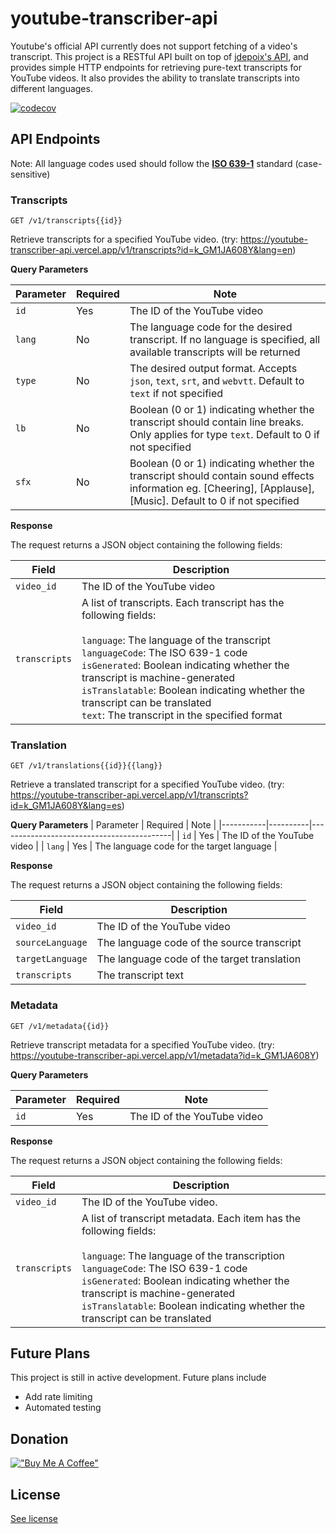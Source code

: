 # youtube-transcriber-api

Youtube's official API currently does not support fetching of a video's transcript. This project is a RESTful API built on top of [jdepoix's API](https://github.com/jdepoix/youtube-transcript-api), and provides simple HTTP endpoints for retrieving pure-text transcripts for YouTube videos. It also provides the ability to translate transcripts into different languages.

[![codecov](https://codecov.io/gh/mongj/youtube-transcriber-api/graph/badge.svg?token=T0DMUA1MD7)](https://codecov.io/gh/mongj/youtube-transcriber-api)

## API Endpoints

Note: All language codes used should follow the **[ISO 639-1](https://www.w3schools.com/tags/ref_language_codes.asp)** standard (case-sensitive)

### Transcripts

```
GET /v1/transcripts{{id}}
```

Retrieve transcripts for a specified YouTube video.
(try: https://youtube-transcriber-api.vercel.app/v1/transcripts?id=k_GM1JA608Y&lang=en)

**Query Parameters**

| Parameter | Required | Note                                                                                                                                                                 |
| --------- | -------- | -------------------------------------------------------------------------------------------------------------------------------------------------------------------- |
| `id`      | Yes      | The ID of the YouTube video                                                                                                                                          |
| `lang`    | No       | The language code for the desired transcript. If no language is specified, all available transcripts will be returned                                                |
| `type`    | No       | The desired output format. Accepts `json`, `text`, `srt`, and `webvtt`. Default to `text` if not specified                                                           |
| `lb`      | No       | Boolean (0 or 1) indicating whether the transcript should contain line breaks. Only applies for type `text`. Default to 0 if not specified                           |
| `sfx`     | No       | Boolean (0 or 1) indicating whether the transcript should contain sound effects information eg. \[Cheering\], \[Applause\], \[Music\]. Default to 0 if not specified |

**Response**

The request returns a JSON object containing the following fields:

| Field         | Description                                                                                                                                                                                                                                                                                                                                                                   |
| ------------- | ----------------------------------------------------------------------------------------------------------------------------------------------------------------------------------------------------------------------------------------------------------------------------------------------------------------------------------------------------------------------------- |
| `video_id`    | The ID of the YouTube video                                                                                                                                                                                                                                                                                                                                                   |
| `transcripts` | A list of transcripts. Each transcript has the following fields:<br><br>`language`: The language of the transcript<br>`languageCode`: The ISO 639-1 code<br>`isGenerated`: Boolean indicating whether the transcript is machine-generated <br>`isTranslatable`: Boolean indicating whether the transcript can be translated<br>`text`: The transcript in the specified format |

### Translation

```
GET /v1/translations{{id}}{{lang}}
```

Retrieve a translated transcript for a specified YouTube video.
(try: https://youtube-transcriber-api.vercel.app/v1/transcripts?id=k_GM1JA608Y&lang=es)

**Query Parameters**
| Parameter | Required | Note |
|-----------|----------|-------------------------------------------|
| `id` | Yes | The ID of the YouTube video |
| `lang` | Yes | The language code for the target language |

**Response**

The request returns a JSON object containing the following fields:

| Field            | Description                                 |
| ---------------- | ------------------------------------------- |
| `video_id`       | The ID of the YouTube video                 |
| `sourceLanguage` | The language code of the source transcript  |
| `targetLanguage` | The language code of the target translation |
| `transcripts`    | The transcript text                         |

### Metadata

```
GET /v1/metadata{{id}}
```

Retrieve transcript metadata for a specified YouTube video.
(try: https://youtube-transcriber-api.vercel.app/v1/metadata?id=k_GM1JA608Y)

**Query Parameters**

| Parameter | Required | Note                        |
| --------- | -------- | --------------------------- |
| `id`      | Yes      | The ID of the YouTube video |

**Response**

The request returns a JSON object containing the following fields:

| Field         | Description                                                                                                                                                                                                                                                                                                                      |
| ------------- | -------------------------------------------------------------------------------------------------------------------------------------------------------------------------------------------------------------------------------------------------------------------------------------------------------------------------------- |
| `video_id`    | The ID of the YouTube video.                                                                                                                                                                                                                                                                                                     |
| `transcripts` | A list of transcript metadata. Each item has the following fields:<br><br>`language`: The language of the transcription<br>`languageCode`: The ISO 639-1 code<br>`isGenerated`: Boolean indicating whether the transcript is machine-generated <br>`isTranslatable`: Boolean indicating whether the transcript can be translated |

## Future Plans

This project is still in active development. Future plans include

- Add rate limiting
- Automated testing

## Donation

[!["Buy Me A Coffee"](https://www.buymeacoffee.com/assets/img/custom_images/orange_img.png)](https://www.buymeacoffee.com/mjzhang)

## License

[See license](https://github.com/mongj/youtube-transcriber-api/blob/main/LICENSE)
